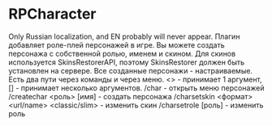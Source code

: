 # RPCharacter
Only Russian localization, and EN probably will never appear.
Плагин добавляет роле-плей персонажей в игре. Вы можете создать персонажа с собственной ролью, именем и скином. Для скинов используется SkinsRestorerAPI, поэтому SkinsRestorer должен быть установлен на сервере. 
Все созданные персонажи - настраиваемые. Есть два пути через команды и через меню.
<> - принимает 1 аргумент, \[] - принимает несколько аргументов.
/char - открыть меню персонажей
/createchar <роль> \[имя] - создать персонажа
/charsetskin <формат> <id> <url/name> <classic/slim> - изменить скин
/charsetrole <id> [роль] - изменить роль
